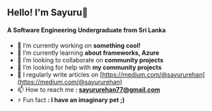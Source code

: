 <h2 align="left">Hello! I'm Sayuru👋</h1>
<h4 align="left">A Software Engineering Undergraduate from Sri Lanka</h3>

- 🔭 I’m currently working on **something cool!**
- 🌱 I’m currently learning **about frameworks, Azure**
- 👯 I’m looking to collaborate on **community projects**
- 🤝 I’m looking for help with **my community projects**
- 📝 I regularly write articles on [https://medium.com/@sayururehan](https://medium.com/@sayururehan)
- 📫 How to reach me **: sayururehan77@gmail.com**
- ⚡ Fun fact **: I have an imaginary pet ;)**

<p align="left">
</p>
